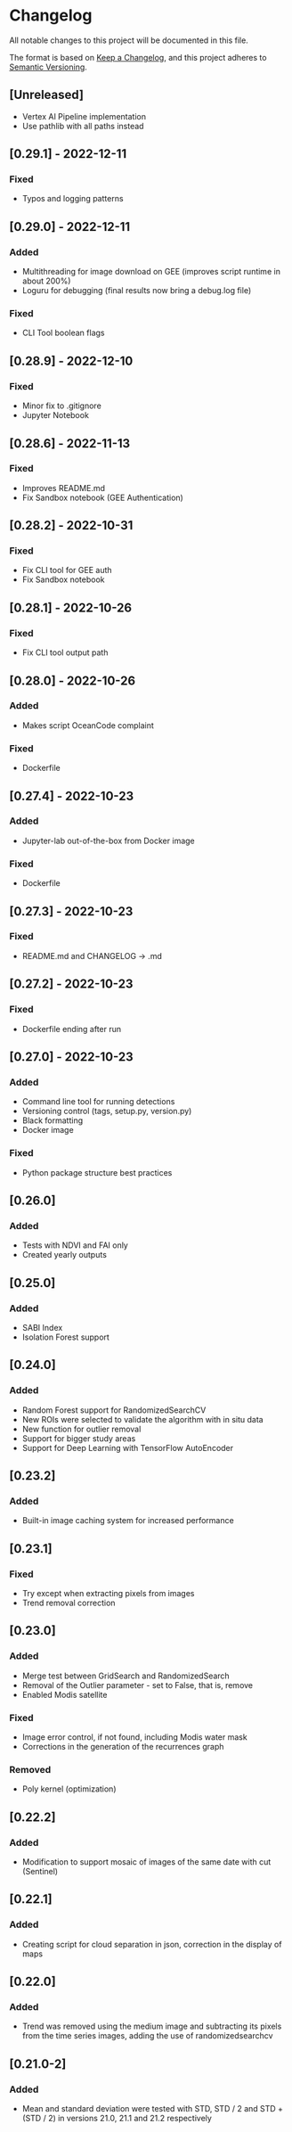 # Changelog
All notable changes to this project will be documented in this file.

The format is based on [Keep a Changelog](https://keepachangelog.com/en/1.0.0/),
and this project adheres to [Semantic Versioning](https://semver.org/spec/v2.0.0.html).

## [Unreleased]
- Vertex AI Pipeline implementation
- Use pathlib with all paths instead

## [0.29.1] - 2022-12-11
### Fixed
- Typos and logging patterns

## [0.29.0] - 2022-12-11
### Added
- Multithreading for image download on GEE (improves script runtime in about 200%)
- Loguru for debugging (final results now bring a debug.log file)

### Fixed
- CLI Tool boolean flags 

## [0.28.9] - 2022-12-10
### Fixed
- Minor fix to .gitignore
- Jupyter Notebook

## [0.28.6] - 2022-11-13
### Fixed
- Improves README.md
- Fix Sandbox notebook (GEE Authentication)

## [0.28.2] - 2022-10-31
### Fixed
- Fix CLI tool for GEE auth
- Fix Sandbox notebook

## [0.28.1] - 2022-10-26
### Fixed
- Fix CLI tool output path

## [0.28.0] - 2022-10-26
### Added
- Makes script OceanCode complaint

### Fixed
- Dockerfile

## [0.27.4] - 2022-10-23
### Added
- Jupyter-lab out-of-the-box from Docker image

### Fixed
- Dockerfile

## [0.27.3] - 2022-10-23
### Fixed
- README.md and CHANGELOG -> .md

## [0.27.2] - 2022-10-23
### Fixed
- Dockerfile ending after run

## [0.27.0] - 2022-10-23
### Added
- Command line tool for running detections
- Versioning control (tags, setup.py, version.py)
- Black formatting
- Docker image

### Fixed
- Python package structure best practices

## [0.26.0]
### Added
- Tests with NDVI and FAI only
- Created yearly outputs

## [0.25.0]
### Added
- SABI Index
- Isolation Forest support

## [0.24.0]
### Added
- Random Forest support for RandomizedSearchCV
- New ROIs were selected to validate the algorithm with in situ data
- New function for outlier removal
- Support for bigger study areas
- Support for Deep Learning with TensorFlow AutoEncoder

## [0.23.2]
### Added
- Built-in image caching system for increased performance

## [0.23.1]
### Fixed
- Try except when extracting pixels from images
- Trend removal correction

## [0.23.0]
### Added
- Merge test between GridSearch and RandomizedSearch
- Removal of the Outlier parameter - set to False, that is, remove
- Enabled Modis satellite

### Fixed
- Image error control, if not found, including Modis water mask
- Corrections in the generation of the recurrences graph

### Removed
- Poly kernel (optimization)

## [0.22.2]
### Added
- Modification to support mosaic of images of the same date with cut (Sentinel)

## [0.22.1]
### Added
- Creating script for cloud separation in json, correction in the display of maps

## [0.22.0]
### Added
- Trend was removed using the medium image and subtracting its pixels
from the time series images, adding the use of randomizedsearchcv

## [0.21.0-2]
### Added
- Mean and standard deviation were tested with STD, STD / 2 and STD + (STD / 2)
in versions 21.0, 21.1 and 21.2 respectively
